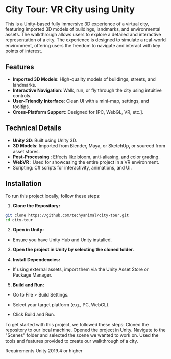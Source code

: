 
# City Tour: VR City using Unity

This is a Unity-based fully immersive 3D experience of a virtual city, featuring imported 3D models of buildings, landmarks, and environmental assets. The walkthrough allows users to explore a detailed and interactive representation of a city. The experience is designed to simulate a real-world environment, offering users the freedom to navigate and interact with key points of interest.

## Features
- **Imported 3D Models**: High-quality models of buildings, streets, and landmarks.
- **Interactive Navigation**: Walk, run, or fly through the city using intuitive controls.
- **User-Friendly Interface**: Clean UI with a mini-map, settings, and tooltips.
- **Cross-Platform Support**: Designed for [PC, WebGL, VR, etc.].

## Technical Details
- **Unity 3D**: Built using Unity 3D.
- **3D Models**: Imported from Blender, Maya, or SketchUp, or sourced from asset stores.
- **Post-Processing** : Effects like bloom, anti-aliasing, and color grading.
- **WebVR** : Used for showcasing the entire project in a VR environment.
- Scripting: C# scripts for interactivity, animations, and UI.

## Installation
To run this project locally, follow these steps:

1. **Clone the Repository:**

```bash
git clone https://github.com/techyanimal/city-tour.git
cd city-tour
```

2. **Open in Unity:**
 - Ensure you have Unity Hub and Unity installed.

3. **Open the project in Unity by selecting the cloned folder.**

4. **Install Dependencies:**

- If using external assets, import them via the Unity Asset Store or Package Manager.

5. **Build and Run:**

- Go to File > Build Settings.

- Select your target platform (e.g., PC, WebGL).

- Click Build and Run.

To get started with this project, we followed these steps:
Cloned the repository to our local machine.
Opened the project in Unity.
Navigate to the "Scenes" folder and selected the scene we wanted to work on.
Used the tools and features provided to create our walkthrough of a city.

Requirements
Unity 2019.4 or higher
